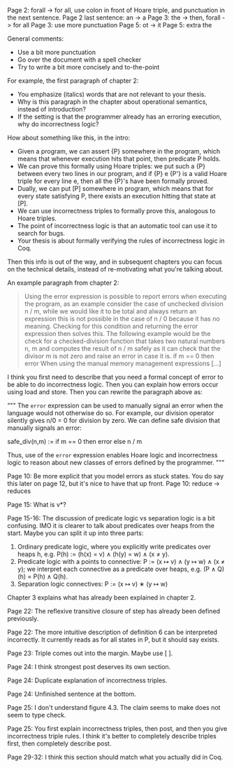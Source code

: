 Page 2: forall -> for all, use colon in front of Hoare triple, and punctuation in the next sentence.
Page 2 last sentence: an -> a
Page 3: the -> then, forall -> for all
Page 3: use more punctuation
Page 5: ot -> it
Page 5: extra the

General comments:
- Use a bit more punctuation
- Go over the document with a spell checker
- Try to write a bit more concisely and to-the-point

For example, the first paragraph of chapter 2:
+ You emphasize (italics) words that are not relevant to your thesis.
+ Why is this paragraph in the chapter about operational semantics, instead of introduction?
+ If the setting is that the programmer already has an erroring execution, why do incorrectness logic?


How about something like this, in the intro:
+ Given a program, we can assert {P} somewhere in the program, which means that whenever execution hits that point, then predicate P holds.
+ We can prove this formally using Hoare triples: we put such a {P} between every two lines in our program, and if {P} e {P'} is a valid Hoare triple for every line e, then all the {P}'s have been formally proved.
+ Dually, we can put [P] somewhere in program, which means that for every state satisfying P, there exists an execution hitting that state at [P].
+ We can use incorrectness triples to formally prove this, analogous to Hoare triples.
+ The point of incorrectness logic is that an automatic tool can use it to search for bugs.
+ Your thesis is about formally verifying the rules of incorrectness logic in Coq.

Then this info is out of the way, and in subsequent chapters you can focus on the technical details, instead of re-motivating what you're talking about.

An example paragraph from chapter 2:

> Using the error expression is possible to report errors when executing the program, as an example consider the case of unchecked division n / m, while we would like it to be total and always return an expression this is not possible in the case of n / 0 because it has no meaning. Checking for this condition and returning the error expression then solves this.
> The following example would be the check for a checked-division function that takes two natural numbers n, m and computes the result of n / m safely as it can check that the divisor m is not zero and raise an error in case it is.
> if m == 0 then
>    error
> When using the manual memory management expressions [...]


I think you first need to describe that you need a formal concept of error to be able to do incorrectness logic. Then you can explain how errors occur using load and store. Then you can rewrite the paragraph above as:

"""
The `error` expression can be used to manually signal an error when the language would not otherwise do so. For example, our division operator silently gives n/0 = 0 for division by zero. We can define safe division that manually signals an error:

  safe_div(n,m) := if m == 0 then error else n / m

Thus, use of the `error` expression enables Hoare logic and incorrectness logic to reason about new classes of errors defined by the programmer.
"""

Page 10: Be more explicit that you model errors as stuck states. You do say this later on page 12, but it's nice to have that up front.
Page 10: reduce -> reduces

Page 15: What is v*?

Page 15-16: The discussion of predicate logic vs separation logic is a bit confusing. IMO it is clearer to talk about predicates over heaps from the start. Maybe you can split it up into three parts:
1. Ordinary predicate logic, where you explicitly write predicates over heaps h, e.g. P(h) := (h(x) = v) ∧ (h(y) = w) ∧ (x ≠ y).
2. Predicate logic with a points to connective: P := (x ↦ v) ∧ (y ↦ w) ∧ (x ≠ y); we interpret each connective as a predicate over heaps, e.g. (P ∧ Q)(h) = P(h) ∧ Q(h).
3. Separation logic connectives: P := (x ↦ v) ∗ (y ↦ w)

Chapter 3 explains what has already been explained in chapter 2.

Page 22: The reflexive transitive closure of step has already been defined previously.

Page 22: The more intuitive description of definition 6 can be interpreted incorrectly. It currently reads as for all states in P, but it should say exists.

Page 23: Triple comes out into the margin. Maybe use \[ \].

Page 24: I think strongest post deserves its own section.

Page 24: Duplicate explanation of incorrectness triples.

Page 24: Unfinished sentence at the bottom.

Page 25: I don't understand figure 4.3. The claim seems to make does not seem to type check.

Page 25: You first explain incorrectness triples, then post, and then you give incorrectness triple rules. I think it's better to completely describe triples first, then completely describe post.

Page 29-32: I think this section should match what you actually did in Coq.

